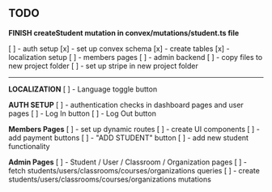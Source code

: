 ## TODO

**FINISH createStudent mutation in convex/mutations/student.ts file**

[ ] - auth setup
[x] - set up convex schema
[x] - create tables
[x] - localization setup
[ ] - members pages
[ ] - admin backend
[ ] - copy files to new project folder
[ ] - set up stripe in new project folder

************************************************

**LOCALIZATION**
[ ] - Language toggle button

**AUTH SETUP**
[ ] - authentication checks in dashboard pages and user pages
[ ] - Log In button
[ ] - Log Out button


**Members Pages**
[ ] - set up dynamic routes
[ ] - create UI components
[ ] - add payment buttons
[ ] - "ADD STUDENT" button
[ ] - add new student functionality

**Admin Pages**
[ ] - Student / User / Classroom / Organization pages
[ ] - fetch students/users/classrooms/courses/organizations queries
[ ] - create students/users/classrooms/courses/organizations mutations

